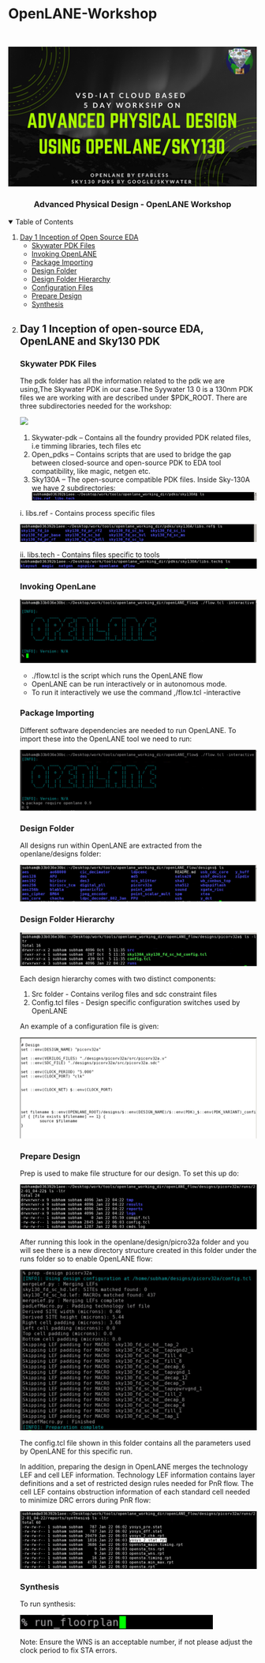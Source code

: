 # OpenLANE-Workshop


<!-- PROJECT LOGO -->
<br />
<p align="center">

  ![](/images/advanced_physical_design.png)

  <h3 align="center">Advanced Physical Design - OpenLANE Workshop</h3>
</p>



<!-- TABLE OF CONTENTS -->
<details open="open">
  <summary>Table of Contents</summary>
  <ol>
    <li>
      <a href="#Day 1 Inception of open-source EDA, OpenLANE and Sky130 PDK">Day 1 Inception of Open Source EDA</a>
      <ul>
        <li><a href="#skywater-pdk-files">Skywater PDK Files</a></li>
        <li><a href="#invoking-openlane">Invoking OpenLANE</a></li>
        <li><a href="#package-importing">Package Importing</a></li>
        <li><a href="#design-folder">Design Folder</a></li>
        <li><a href="#design-folder-hierarchy">Design Folder Hierarchy</a></li>
        <li><a href="#configuration-files">Configuration Files</a></li>
        <li><a href="#prepare-design">Prepare Design</a></li>
        <li><a href="#synthesis">Synthesis</a></li>
      </ul>
    </li>
    <li>
      

<!-- Day 1 Inception of Open Source EDA -->
## Day 1 Inception of open-source EDA, OpenLANE and Sky130 PDK

### Skywater PDK Files

The pdk folder has all the information related to the pdk we are using,The Skywater PDK in our case.The Syywater 13 0 is a 130nm PDK files we are working with are described under $PDK_ROOT. There are three subdirectories needed for the workshop:

![](/images/1.png)

  1. Skywater-pdk – Contains all the foundry provided PDK related files, i.e timming libraries, tech files etc
  2. Open_pdks – Contains scripts that are used to bridge the gap between closed-source and open-source PDK to EDA tool compatibility, like magic, netgen etc.
  3. Sky130A – The open-source compatible PDK files. Inside Sky-130A we have 2 subdirectories:
  ![](/images/1_1.png)
  
  i. libs.ref - Contains process specific files
  
  ![](/images/1_2.png)
  
  ii. libs.tech - Contains files specific to tools
  ![](/images/1_3.png)

### Invoking OpenLane

![](/images/2.png)

  - ./flow.tcl is the script which runs the OpenLANE flow
  - OpenLANE can be run interactively or in autonomous mode. 
  - To run it interactively we use the command ,/flow.tcl -interactive
   

### Package Importing
Different software dependencies are needed to run OpenLANE. To import these into the OpenLANE tool we need to run:

![](/images/3.png)

### Design Folder
All designs run within OpenLANE are extracted from the openlane/designs folder:

![](/images/4.png)

### Design Folder Hierarchy

![](/images/5.png)

Each design hierarchy comes with two distinct components:
  1. Src folder - Contains verilog files and sdc constraint files
  2. Config.tcl files - Design specific configuration switches used by OpenLANE

An example of a configuration file is given:

  ![](/images/6.png)

### Prepare Design
Prep is used to make file structure for our design. To set this up do:

  ![](/images/7.png)

After running this look in the openlane/design/picro32a folder and you will see there is a new directory structure created in this folder under the runs folder so to enable OpenLANE flow:

  ![](/images/8.png)

The config.tcl file shown in this folder contains all the parameters used by OpenLANE for this specific run.

In addition, preparing the design in OpenLANE merges the technology LEF and cell LEF information. Technology LEF information contains layer definitions and a set of restricted design rules needed for PnR flow. The cell LEF contains obstruction information of each standard cell needed to minimize DRC errors during PnR flow:

  ![](/images/9.png)

### Synthesis

To run synthesis:

  ![](/images/10.png)

Note: Ensure the WNS is an acceptable number, if not please adjust the clock period to fix STA errors.


